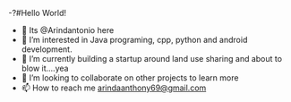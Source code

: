 -?#Hello World!
- 👋 Its  @Arindantonio here
- 👀 I’m interested in Java programing, cpp, python and android development.
- 🌱 I’m currently building a startup around land use sharing and about to blow it....yea
- 💞️ I’m looking to collaborate on other projects to learn more
- 📫 How to reach me arindaanthony69@gmail.com 

<!---
Arindantonio/Arindantonio is a ✨ special ✨ repository because its `README.md` (this file) appears on your GitHub profile.
You can click the Preview link to take a look at your changes.
--->
